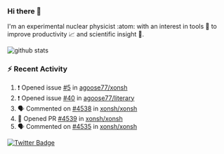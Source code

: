 ### Hi there 👋 

I'm an experimental nuclear physicist :atom: with an interest in tools :wrench: to improve productivity :chart_with_upwards_trend: and scientific insight :telescope:.

![github stats](https://github-readme-stats.vercel.app/api?username=agoose77&show_icons=true&hide_rank=true&hide_title=true&bg_color=30,e76445,904e95&text_color=efe3ec&icon_color=efe3ec)
<!--
**agoose77/agoose77** is a ✨ _special_ ✨ repository because its `README.md` (this file) appears on your GitHub profile.

Here are some ideas to get you started:

- 🔭 I’m currently working on ...
- 🌱 I’m currently learning ...
- 👯 I’m looking to collaborate on ...
- 🤔 I’m looking for help with ...
- 💬 Ask me about ...
- 📫 How to reach me: ...
- 😄 Pronouns: ...
- ⚡ Fun fact: ...
-->

### :zap: Recent Activity
<!--START_SECTION:activity-->
1. ❗️ Opened issue [#5](https://github.com/agoose77/xonsh/issues/5) in [agoose77/xonsh](https://github.com/agoose77/xonsh)
2. ❗️ Opened issue [#40](https://github.com/agoose77/literary/issues/40) in [agoose77/literary](https://github.com/agoose77/literary)
3. 🗣 Commented on [#4538](https://github.com/xonsh/xonsh/issues/4538) in [xonsh/xonsh](https://github.com/xonsh/xonsh)
4. 💪 Opened PR [#4539](https://github.com/xonsh/xonsh/pull/4539) in [xonsh/xonsh](https://github.com/xonsh/xonsh)
5. 🗣 Commented on [#4535](https://github.com/xonsh/xonsh/issues/4535) in [xonsh/xonsh](https://github.com/xonsh/xonsh)
<!--END_SECTION:activity-->


[![Twitter Badge](https://img.shields.io/twitter/follow/agoose77?style=flat-square&logo=Twitter&logoColor=white&color=cornflowerblue)](https://twitter.com/agoose77)
